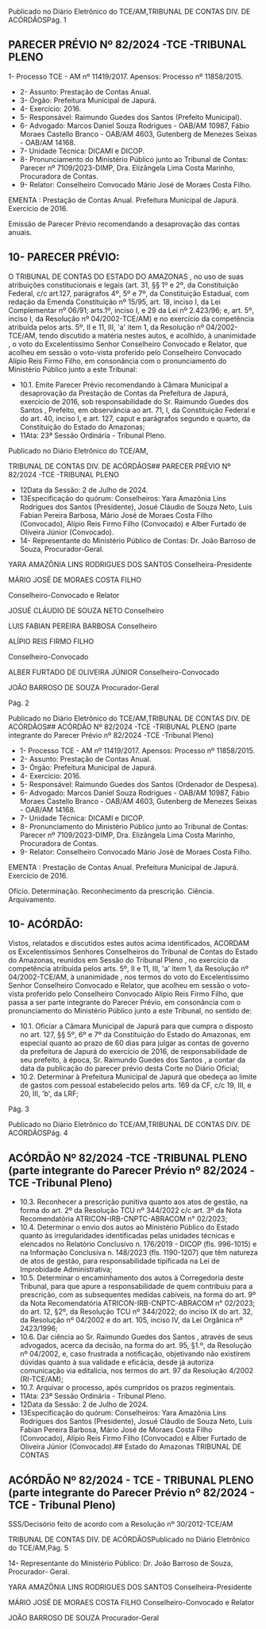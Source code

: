 Publicado  no  Diário  Eletrônico do TCE/AM,TRIBUNAL DE CONTAS DIV. DE ACÓRDÃOSPág. 1

## PARECER PRÉVIO Nº 82/2024 -TCE -TRIBUNAL PLENO

1- Processo TCE - AM nº 11419/2017. Apensos: Processo nº  11858/2015.

- 2- Assunto: Prestação de Contas Anual.
- 3- Órgão: Prefeitura Municipal de Japurá.
- 4- Exercício: 2016.
- 5- Responsável: Raimundo Guedes dos Santos (Prefeito Municipal).
- 6- Advogado: Marcos Daniel Souza Rodrigues - OAB/AM 10987, Fábio Moraes Castello Branco - OAB/AM 4603, Gutenberg de Menezes Seixas - OAB/AM 14168.
- 7- Unidade Técnica: DICAMI e DICOP.
- 8- Pronunciamento  do  Ministério  Público  junto  ao  Tribunal  de  Contas: Parecer  nº 7109/2023-DIMP, Dra. Elizângela Lima Costa Marinho, Procuradora de Contas.
- 9- Relator: Conselheiro Convocado Mário José de Moraes Costa Filho.

EMENTA :  Prestação  de  Contas  Anual.    Prefeitura Municipal de Japurá.  Exercício de 2016.

Emissão de Parecer Prévio recomendando a desaprovação das contas anuais.

## 10-  PARECER PRÉVIO:

O  TRIBUNAL  DE  CONTAS  DO  ESTADO  DO  AMAZONAS ,  no  uso  de  suas atribuições  constitucionais  e  legais  (art.  31,  §§  1º  e  2º,  da  Constituição  Federal,  c/c art.127,  parágrafos  4º,  5º  e  7º,  da  Constituição  Estadual,  com  redação  da  Emenda Constituição nº 15/95, art. 18, inciso I, da Lei Complementar nº 06/91; arts.1º, inciso I, e 29  da  Lei  nº  2.423/96;  e,  art.  5º,  inciso  I,  da  Resolução  nº  04/2002-TCE/AM)  e  no exercício da competência atribuída pelos arts. 5º, II e 11, III, 'a' item 1, da Resolução nº 04/2002-TCE/AM, tendo discutido a matéria nestes autos, e acolhido, à unanimidade , o voto  do  Excelentíssimo  Senhor  Conselheiro  Convocado  e  Relator,  que  acolheu  em sessão  o  voto-vista  proferido  pelo  Conselheiro  Convocado  Alípio  Reis  Firmo  Filho, em consonância com o pronunciamento do Ministério Público junto a este Tribunal:

- 10.1. Emite Parecer Prévio recomendando à Câmara Municipal a desaprovação da Prestação  de  Contas  da  Prefeitura de Japurá, exercício  de  2016,  sob responsabilidade  do Sr.  Raimundo  Guedes dos  Santos ,  Prefeito,  em  observância  ao  art.  71,  I,  da  Constituição Federal e do art. 40, inciso I, e art. 127, caput e parágrafos segundo e quarto, da Constituição do Estado do Amazonas;
- 11Ata: 23ª Sessão Ordinária - Tribunal Pleno.

Publicado  no  Diário  Eletrônico do TCE/AM,

TRIBUNAL DE CONTAS DIV. DE ACÓRDÃOS## PARECER PRÉVIO Nº 82/2024 -TCE -TRIBUNAL PLENO

- 12Data da Sessão: 2 de Julho de 2024.
- 13Especificação  do  quórum: Conselheiros: Yara  Amazônia  Lins  Rodrigues  dos Santos  (Presidente),  Josué  Cláudio  de  Souza  Neto,  Luis  Fabian  Pereira  Barbosa, Mário José de Moraes Costa Filho (Convocado), Alípio Reis Firmo Filho (Convocado) e Alber Furtado de Oliveira Júnior (Convocado).
- 14-  Representante  do  Ministério  Público  de  Contas: Dr. João  Barroso  de  Souza, Procurador-Geral.

YARA AMAZÔNIA LINS RODRIGUES DOS SANTOS Conselheira-Presidente

MÁRIO JOSÉ DE MORAES COSTA FILHO

Conselheiro-Convocado e Relator

JOSUÉ CLÁUDIO DE SOUZA NETO Conselheiro

LUIS FABIAN PEREIRA BARBOSA Conselheiro

ALÍPIO REIS FIRMO FILHO

Conselheiro-Convocado

ALBER FURTADO DE OLIVEIRA JÚNIOR Conselheiro-Convocado

JOÃO BARROSO DE SOUZA Procurador-Geral

Pág. 2

Publicado  no  Diário  Eletrônico do TCE/AM,TRIBUNAL DE CONTAS DIV. DE ACÓRDÃOS## ACÓRDÃO Nº 82/2024 -TCE -TRIBUNAL PLENO (parte integrante do Parecer Prévio nº 82/2024 -TCE -Tribunal Pleno)

- 1- Processo TCE - AM nº 11419/2017. Apensos: Processo nº  11858/2015.
- 2- Assunto: Prestação de Contas Anual.
- 3- Órgão: Prefeitura Municipal de Japurá.
- 4- Exercício: 2016.
- 5- Responsável: Raimundo Guedes dos Santos (Ordenador de Despesa).
- 6- Advogado: Marcos Daniel Souza Rodrigues - OAB/AM 10987, Fábio Moraes Castello Branco - OAB/AM 4603, Gutenberg de Menezes Seixas - OAB/AM 14168.
- 7- Unidade Técnica: DICAMI e DICOP.
- 8- Pronunciamento  do  Ministério  Público  junto  ao  Tribunal  de  Contas: Parecer  nº 7109/2023-DIMP, Dra. Elizângela Lima Costa Marinho, Procuradora de Contas.
- 9- Relator: Conselheiro Convocado Mário José de Moraes Costa Filho.

EMENTA :  Prestação  de  Contas  Anual.    Prefeitura Municipal de Japurá. Exercício de 2016.

Ofício. Determinação. Reconhecimento da prescrição. Ciência. Arquivamento.

## 10-  ACÓRDÃO:

Vistos, relatados e discutidos estes autos acima identificados, ACORDAM os Excelentíssimos Senhores Conselheiros do Tribunal de Contas do Estado do Amazonas, reunidos em Sessão do Tribunal Pleno , no exercício da competência atribuída pelos arts. 5º, II e 11, III, 'a' item 1, da Resolução nº 04/2002-TCE/AM, à unanimidade , nos termos do  voto  do  Excelentíssimo  Senhor  Conselheiro  Convocado  e  Relator,  que  acolheu  em sessão o voto-vista  proferido  pelo  Conselheiro  Convocado  Alípio  Reis  Firmo  Filho,  que passa a ser parte integrante do Parecer Prévio, em consonância com o pronunciamento do Ministério Público junto a este Tribunal, no sentido de:

- 10.1. Oficiar a Câmara Municipal de Japurá para que cumpra o disposto no art. 127, §§ 5º, 6º e 7º da Constituição do Estado do Amazonas, em especial quanto ao prazo de 60 dias para julgar as contas de governo da prefeitura de Japurá do exercício de 2016, de responsabilidade de seu prefeito, à época, Sr. Raimundo Guedes dos Santos ,  a  contar da data da publicação do parecer prévio desta Corte no Diário Oficial;
- 10.2. Determinar à  Prefeitura  Municipal  de  Japurá  que  obedeça  ao  limite de gastos com pessoal estabelecido pelos arts. 169 da CF, c/c 19, III, e 20, III, 'b', da LRF;

Pág. 3

Publicado  no  Diário  Eletrônico do TCE/AM,TRIBUNAL DE CONTAS DIV. DE ACÓRDÃOSPág. 4

## ACÓRDÃO Nº 82/2024 -TCE -TRIBUNAL PLENO (parte integrante do Parecer Prévio nº 82/2024 -TCE -Tribunal Pleno)

- 10.3. Reconhecer  a  prescrição punitiva  quanto  aos  atos  de  gestão,  na forma do art. 2º da Resolução TCU nº 344/2022 c/c art. 3º da Nota Recomendatória ATRICON-IRB-CNPTC-ABRACOM n° 02/2023;
- 10.4. Determinar o envio dos autos ao Ministério Público do Estado quanto às irregularidades identificadas pelas unidades técnicas e elencados no  Relatório  Conclusivo  n.  176/2019  -  DICOP  (fls.  996-1015)  e  na Informação Conclusiva n. 148/2023 (fls. 1190-1207) que têm natureza de atos de gestão, para responsabilidade tipificada na Lei de Improbidade Administrativa;
- 10.5. Determinar o encaminhamento  dos  autos  à  Corregedoria  deste Tribunal, para que apure a responsabilidade de quem contribuiu para a  prescrição,  com  as  subsequentes  medidas  cabíveis,  na  forma  do art. 9º da Nota Recomendatória ATRICON-IRB-CNPTC-ABRACOM n° 02/2023; do art. 12, §2º, da Resolução TCU nº 344/2022; do inciso IX do art.  32,  da  Resolução nº 04/2002 e do art. 105, inciso IV, da Lei Orgânica nº 2423/1996;
- 10.6. Dar ciência ao Sr. Raimundo Guedes dos Santos , através de seus advogados,  acerca  da decisão, na forma do art. 95, §1.º, da Resolução nº 04/2002, e, caso frustrada a notificação, objetivando não existirem dúvidas quanto à sua validade e eficácia, desde já autoriza comunicação via editalícia, nos termos do art. 97 da Resolução 4/2002 (RI-TCE/AM);
- 10.7. Arquivar o processo, após cumpridos os prazos regimentais.
- 11Ata: 23ª Sessão Ordinária - Tribunal Pleno.
- 12Data da Sessão: 2 de Julho de 2024.
- 13Especificação  do  quórum: Conselheiros: Yara  Amazônia  Lins  Rodrigues  dos Santos  (Presidente),  Josué  Cláudio  de  Souza  Neto,  Luis  Fabian  Pereira  Barbosa, Mário José de Moraes Costa Filho (Convocado), Alípio Reis Firmo Filho (Convocado) e Alber Furtado de Oliveira Júnior (Convocado).## Estado do Amazonas TRIBUNAL DE CONTAS

## ACÓRDÃO Nº 82/2024 - TCE - TRIBUNAL PLENO (parte integrante do Parecer Prévio nº 82/2024 - TCE - Tribunal Pleno)

SSS/Decisório feito de acordo com a Resolução nº 30/2012-TCE/AM

TRIBUNAL DE CONTAS DIV. DE ACÓRDÃOSPublicado  no  Diário  Eletrônico do TCE/AM,Pág. 5

14-  Representante do Ministério Público: Dr. João Barroso de Souza, Procurador- Geral.

YARA AMAZÔNIA LINS RODRIGUES DOS SANTOS Conselheira-Presidente

MÁRIO JOSÉ DE MORAES COSTA FILHO Conselheiro-Convocado e Relator

JOÃO BARROSO DE SOUZA Procurador-Geral